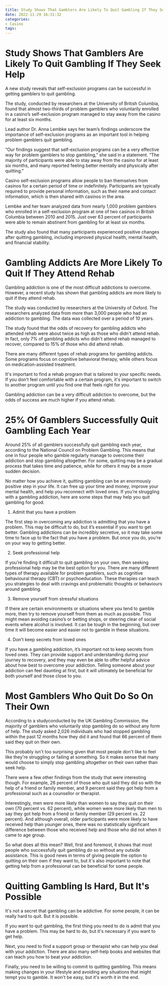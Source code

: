 ```yaml
---
title: Study Shows That Gamblers Are Likely To Quit Gambling If They Seek Help 
date: 2022-11-29 16:31:32
categories:
- Casino
tags:
---
```



#  Study Shows That Gamblers Are Likely To Quit Gambling If They Seek Help 

A new study reveals that self-exclusion programs can be successful in getting gamblers to quit gambling.

The study, conducted by researchers at the University of British Columbia, found that almost two-thirds of problem gamblers who voluntarily enrolled in a casino’s self-exclusion program managed to stay away from the casino for at least six months.

Lead author Dr. Anna Lembke says her team’s findings underscore the importance of self-exclusion programs as an important tool in helping problem gamblers quit gambling.

“Our findings suggest that self-exclusion programs can be a very effective way for problem gamblers to stop gambling,” she said in a statement. “The majority of participants were able to stay away from the casino for at least six months, and many reported feeling better mentally and physically after quitting.”

Casino self-exclusion programs allow people to ban themselves from casinos for a certain period of time or indefinitely. Participants are typically required to provide personal information, such as their name and contact information, which is then shared with casinos in the area.

Lembke and her team analyzed data from nearly 1,000 problem gamblers who enrolled in a self-exclusion program at one of two casinos in British Columbia between 2010 and 2015. Just over 63 percent of participants were able to remain abstinent from gambling for at least six months.

The study also found that many participants experienced positive changes after quitting gambling, including improved physical health, mental health, and financial stability.

#  Gambling Addicts Are More Likely To Quit If They Attend Rehab 

Gambling addiction is one of the most difficult addictions to overcome. However, a recent study has shown that gambling addicts are more likely to quit if they attend rehab.

The study was conducted by researchers at the University of Oxford. The researchers analyzed data from more than 3,000 people who had an addiction to gambling. The data was collected over a period of 10 years.

The study found that the odds of recovery for gambling addicts who attended rehab were about twice as high as those who didn't attend rehab. In fact, only 7% of gambling addicts who didn't attend rehab managed to recover, compared to 15% of those who did attend rehab.

There are many different types of rehab programs for gambling addicts. Some programs focus on cognitive behavioral therapy, while others focus on medication-assisted treatment.

It's important to find a rehab program that is tailored to your specific needs. If you don't feel comfortable with a certain program, it's important to switch to another program until you find one that feels right for you.

Gambling addiction can be a very difficult addiction to overcome, but the odds of success are much higher if you attend rehab.

#  25% Of Gamblers Successfully Quit Gambling Each Year 

Around 25% of all gamblers successfully quit gambling each year, according to the National Council on Problem Gambling. This means that one in four people who gamble regularly manage to overcome their addiction and stop gambling altogether. For some, quitting may be a gradual process that takes time and patience, while for others it may be a more sudden decision.

No matter how you achieve it, quitting gambling can be an enormously positive step in your life. It can free up your time and money, improve your mental health, and help you reconnect with loved ones. If you’re struggling with a gambling addiction, here are some steps that may help you quit gambling for good.

1. Admit that you have a problem

The first step in overcoming any addiction is admitting that you have a problem. This may be difficult to do, but it’s essential if you want to get better. Gambling addictions can be incredibly secretive, so it may take some time to face up to the fact that you have a problem. But once you do, you’re on your way to getting better.

2. Seek professional help

If you’re finding it difficult to quit gambling on your own, then seeking professional help may be the best option for you. There are many different types of therapy available for problem gamblers, such as cognitive behavioural therapy (CBT) or psychoeducation. These therapies can teach you strategies to deal with cravings and problematic thoughts or behaviours around gambling.

3. Remove yourself from stressful situations

If there are certain environments or situations where you tend to gamble more, then try to remove yourself from them as much as possible. This might mean avoiding casino’s or betting shops, or steering clear of social events where alcohol is involved. It can be tough in the beginning, but over time it will become easier and easier not to gamble in these situations.

4. Don’t keep secrets from loved ones

If you have a gambling addiction, it’s important not to keep secrets from loved ones. They can provide support and understanding during your journey to recovery, and they may even be able to offer helpful advice about how best to overcome your addiction. Telling someone about your addiction can feel daunting at first, but it will ultimately be beneficial for both yourself and those close to you.

#  Most Gamblers Who Quit Do So On Their Own 

According to a studyconducted by the UK Gambling Commission, the majority of gamblers who voluntarily stop gambling do so without any form of help. The study asked 2,026 individuals who had stopped gambling within the past 12 months how they did it and found that 66 percent of them said they quit on their own.

This probably isn't too surprising given that most people don't like to feel like they're struggling or failing at something. So it makes sense that many would choose to simply stop gambling altogether on their own rather than seek help.

There were a few other findings from the study that were interesting though. For example, 26 percent of those who quit said they did so with the help of a friend or family member, and 9 percent said they got help from a professional such as a counsellor or therapist.

Interestingly, men were more likely than women to say they quit on their own (70 percent vs. 62 percent), while women were more likely than men to say they got help from a friend or family member (29 percent vs. 22 percent). And although overall, older participants were more likely to have received help than younger ones, there was no statistically significant difference between those who received help and those who did not when it came to age group.

So what does all this mean? Well, first and foremost, it shows that most people who successfully quit gambling do so without any outside assistance. This is good news in terms of giving people the option to quitting on their own if they want to, but it's also important to note that getting help from a professional can be beneficial for some people.

#  Quitting Gambling Is Hard, But It's Possible

It's not a secret that gambling can be addictive. For some people, it can be really hard to quit. But it is possible.

If you want to quit gambling, the first thing you need to do is admit that you have a problem. This may be hard to do, but it's necessary if you want to get help.

Next, you need to find a support group or therapist who can help you deal with your addiction. There are also many self-help books and websites that can teach you how to beat your addiction.

Finally, you need to be willing to commit to quitting gambling. This means making changes in your lifestyle and avoiding any situations that might tempt you to gamble. It won't be easy, but it's worth it in the end.